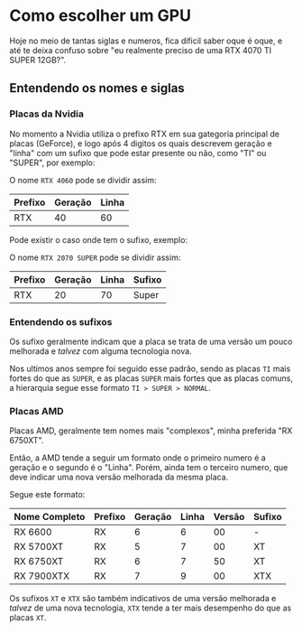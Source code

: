 # Como escolher um GPU

Hoje no meio de tantas siglas e numeros, fica dificil saber oque é oque, e até te deixa confuso sobre "eu realmente preciso de uma RTX 4070 TI SUPER 12GB?".

## Entendendo os nomes e siglas

### Placas da Nvidia

No momento a Nvidia utiliza o prefixo RTX em sua gategoria principal de placas (GeForce), e logo após 4 digitos os quais descrevem geração e "linha" com um sufixo que pode estar presente ou não, como "TI" ou "SUPER", por exemplo:

O nome `RTX 4060` pode se dividir assim:

|Prefixo|Geração|Linha|
|-------|-------|-----|
|RTX    |40     |60   |

Pode existir o caso onde tem o sufixo, exemplo:

O nome `RTX 2070 SUPER` pode se dividir assim:


|Prefixo|Geração|Linha|Sufixo| 
|-------|-------|-----|------|
|RTX    |20     |70   |Super |



### Entendendo os sufixos

Os sufixo geralmente indicam que a placa se trata de uma versão um pouco melhorada e *talvez* com alguma tecnologia nova.

Nos ultimos anos sempre foi seguido esse padrão, sendo as placas `TI` mais fortes do que as `SUPER`, e as placas `SUPER` mais fortes que as placas comuns, a hierarquia segue esse formato `TI > SUPER > NORMAL`.

### Placas AMD

Placas AMD, geralmente tem nomes mais "complexos", minha preferida "RX 6750XT". 

Então, a AMD tende a seguir um formato onde o primeiro numero é a geração e o segundo é o "Linha". Porém, ainda tem o terceiro numero, que deve indicar uma nova versão melhorada da mesma placa.

Segue este formato:

|Nome Completo|Prefixo|Geração|Linha|Versão|Sufixo|
|-------------|-------|-------|-----|------|------|
|RX 6600      |RX     |6      |6    |00    |  -   |
|RX 5700XT    |RX     |5      |7    |00    |XT    |
|RX 6750XT    |RX     |6      |7    |50    |XT    |
|RX 7900XTX   |RX     |7      |9    |00    |XTX   |

Os sufixos `XT` e `XTX` são também indicativos de uma versão melhorada e *talvez* de uma nova tecnologia, `XTX` tende a ter mais desempenho do que as placas `XT`.